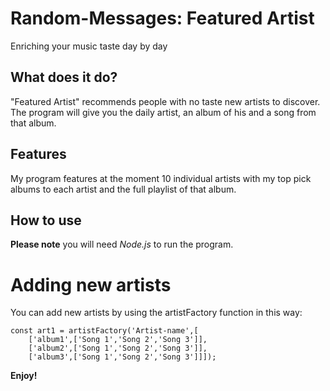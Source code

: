 # Random-Messages: Featured Artist
Enriching your music taste day by day

## What does it do?
"Featured Artist" recommends people with no taste new artists to discover.
The program will give you the daily artist, an album of his and a song from that album.

## Features
My program features at the moment 10 individual artists with my top pick albums to each artist and the full playlist of that album.

## How to use
**Please note** you will need *Node.js* to run the program.

# Adding new artists
You can add new artists by using the artistFactory function in this way:

```
const art1 = artistFactory('Artist-name',[
    ['album1',['Song 1','Song 2','Song 3']],
    ['album2',['Song 1','Song 2','Song 3']],
    ['album3',['Song 1','Song 2','Song 3']]]);
```

**Enjoy!**


